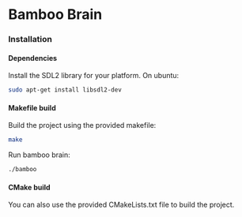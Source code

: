 # Bamboo Brain

### Installation

#### Dependencies
Install the SDL2 library for your platform. On ubuntu:
```bash
sudo apt-get install libsdl2-dev
```
#### Makefile build

Build the project using the provided makefile:
```bash
make
```

Run bamboo brain:
```bash
./bamboo
```

#### CMake build
You can also use the provided CMakeLists.txt file to build the project.